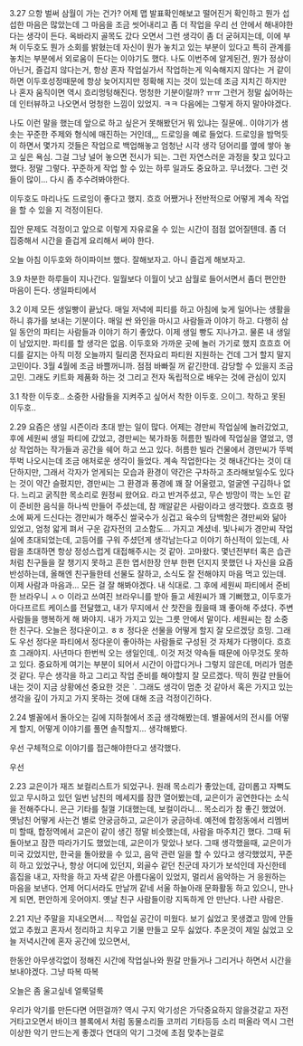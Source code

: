 3.27
으항 벌써 삼월이 가는 건가? 어제 맵 발표확인해보고 떨어진거 확인하고 뭔가 
섭섭한 마음은 많았는데 
그 마음을 조금 씻어내리고 좀 더 작업을 우리 선 안에서 해내야한다는 생각이 든다. 옥바라지 골목도 갔다 오면서 
그런 생각이 좀 더 굳혀지는데,
이에 부쳐 이두호도 뭔가 소회를 밝혔는데 자신이 뭔가 놓치고 있는 부분이 있다고 
특히 관계를 놓치는 부분에서 외로움이 든다는 이야기도 했다. 
나도 이번주에 알게된건, 뭔가 정상이 아닌거, 즐겁지 않다는거, 항상 혼자 작업실가서 작업하는게 익숙해지지 않다는 거 
같이 하면 이두호성정때문에 항상 늦어지지만 정확해 지는 것이 있는데 조금 지치긴 하지만
나 혼자 움직이면 역시 흐리멍텅해진다. 멍청한 기분이랄까? ㅠㅠ 그런거 정말 싫어하는데 
인터뷰하고 나오면서 멍청한 느낌이 있었지. ㅋㅋ 다음에는 그렇게 하지 말아야겠다. 

나도 이런 말을 했는데 앞으로 하고 싶은거 못해봤던거 뭐 있냐는 질문에.. 
이야기가 샘솟는 꾸준한 주제와 형식에 매진하는 거인데,,, 
드로잉을 예로 들었다. 드로잉을 밤먹듯이 하면서 몇가지 것들은 작업으로 백업해놓고 엄청난 시각 생각 덩어리를 
옆에 쌓아 놓고 싶은 욕심. 그걸 
그냥 널어 놓으면 전시가 되는. 그런 자연스러운 과정을 찾고 있다고 했다. 
정말 그렇다. 꾸준하게 작업 할 수 있는 하루 일과도 중요하고. 
무너졌다. 그런 것들이 많이... 다시 좀 추수려봐야한다. 

이두호도 마리나도 드로잉이 좋다고 했지. 흐흐 어쨌거나 전반적으로 어떻게 계속 작업을 할 수 있을 지 걱정이된다. 

집안 문제도 걱정이고 앞으로 이렇게 자유로울 수 있는 시간이 점점 없어질텐데. 
좀 더 집중해서 시간을 즐겁게 요리해서 써야 한다. 

오늘 아침 이두호와 하이파이브 했다. 잘해보자고. 아니 즐겁게 해보자고. 

3.9 
차분한 하루들이 지나간다. 일월보다 이월이 낫고 삼월로 들어서면서 좀더 편안한 마음이 든다. 
생일파티에서 

3.2
이제 모든 생일빵이 끝났다. 매일 저녁에 피티를 하고 아침에 늦게 일어나는 생활을 하니 휴가를 보내는 기분이다. 
매일 싼 와인을 마시고 사람들과 이야기 하고. 다행히 삼일 동안의 파티는 사람들과 이야기 하기 좋았다. 
이제 생일 빵도 지나가고. 물론 내 생일이 남았지만. 파티를 할 생각은 없음. 
이두호와 가까운 곳에 놀러 가기로 했지 흐흐흐 어디를 갈지는 아직 미정 
오늘까지 릴리쿰 전자요리 파티원 지원하는 건데 그거 할지 말지 고민이다. 3월 4월에 조금 바쁠꺼니까. 점점 바빠질 꺼 같긴한데. 
감당할 수 있을지 조금 고민. 그래도 키트화 제품화 하는 것 그리고 전자 독립적으로 배우는 것에 관심이 있지


3.1
착한 이두호.. 소중한 사람들을 지켜주고 싶어서 착한 이두호. 
으이그. 착하고 못된 이두호..


2.29
요즘은 생일 시즌이라 초대 받는 일이 많다. 
어제는 경만씨 작업실에 놀러갔었고, 후에 세원씨 생일 파티에 갔었고, 
경만씨는 북가좌동 허름한 빌라에 작업실을 열었고, 영상 작업하는 작가들과 공간을 쉐어 하고 쓰고 있다. 
허름한 빌라 건물에서 경만씨가 뚜벅뚜벅 나오시는데 조금 애처로운 생각이 들었다. 
계속 작업한다는 것 해내간다는 것이 대단하지만, 그래서 각자가 얻게되는 모습과 환경이 약간은 구차하고 초라해보일수도 있다는 것이 
약간 슬펐지만, 경만씨는 그 환경과 풍경에 꽤 잘 어울렸고, 얼굴엔 구김하나 없다. 
느리고 굵직한 목소리로 원정씨 왔어요. 라고 반겨주셨고, 
무슨 방망이 깍는 노인 같이 준비한 음식을 하나씩 만들어 주셨는데, 참 깨알같은 사람이라고 생각했다. 흐흐흐 
평소에 짜게 드신다는 경만씨가 해주신 쌀국수가 싱겁고 육수의 담백함은 경만씨와 닮아 있었고, 엄청 앏게 펴서 구운 감자전의 
고소함도... 가지고 계셨네. 
빛나씨가 경만씨 작업실에 초대되었는데, 고등어를 구워 주셨던게 생각남는다고 이야기 하신적이 있는데, 
사람을 초대하면 항상 정성스럽게 대접해주시는 것 같아. 고마왔다. 
몇넌전부터 혹은 습관처럼 친구들을 잘 챙기지 못하고 흔한 엽서한장 안부 한편 던지지 못했던 나 자신을 요즘 반성하는데, 
올해엔 친구들한테 선물도 잘하고, 소식도 잘 전해야지 마음 먹고 있는데. 이제 사람과 마음과... 모든 걸 잘 해봐야겠다. 내 식대로. 
그 후에 세원씨 파티에서 준비한 브라우니 ㅅㅇ 이라고 쓰여진 브라우니를 받아 들고 세원씨가 꽤 기뻐했고, 
이두호가 아다프르트 케이스를 전달했고, 내가 무지에서 산 찻잔을 줬을때 꽤 좋아해 주셨다. 
주변 사람들을 행복하게 해 봐야지. 내가 가지고 있는 그릇 안에서 말이다. 
세원씨는 참 소중한 친구다. 
오늘은 정다운이고. ㅎㅎ 정다운 선물을 어떻게 할지 잘 모르겠당 흐밍. 그래도 우선 정다운 파티에서 정다운이 좋아하는 사람들로 구성된 것 자체가 다행이다. 흐흐흐 그래야지. 사년마다 한번씩 오는 생일인데,. 
이것 저것 약속들 때문에 아무것도 못하고 있다. 중요하게 여기는 부분이 되어서 시간이 아깝다거나 그렇지 않은데, 머리가 멈춘것 같다. 
무슨 생각을 하고 그리고 작업 준비를 해야할지 잘 모르겠다. 딱히 뭔갈 만들어 내는 것이 지금 상황에선 중요한 것은    `. 
그래도 생각이 멈춘 것 같아서 혹은 가지고 있는 생각을 깊이 가지고 가지 못하는 것에 대해 조금 걱정이긴하다. 

2.24
별꼴에서 돌아오는 길에 지하철에서 조금 생각해봤는데. 
별꼴에서의 전시를 어떻게 할지, 어떻게 이야기를 풀면 솔직할지... 생각해봤다. 

우선 구체적으로 이야기를 접근해야한다고 생각했다. 

우선 


2.23
교은이가 재즈 보컬리스트가 되었구나. 원래 목소리가 좋았는데, 감미롭고 자뻑도 있고 
무시하고 있던 일번 남친의 메세지를 잠깐 열어봤는데, 교은이가 공연한다는 소식을 전해주다니. 
은근 기타를 칠껄 기대했는데, 보컬이라니... 목소리가 참 좋긴 했었어.
옛남친 어떻게 사는건 별로 안궁금하고, 교은이가 궁금하네. 
예전에 합정동에서 리멤버미 할때, 합정역에서 교은이 같이 생긴 정말 비슷했는데, 
사람을 마주치긴 했다. 그때 뒤돌아보고 잠깐 따라가기도 했었는데, 교은이가 맞았나 보다. 
그때 생각했을때, 교은이가 미국 갔었지만, 한국을 돌아왔을 수 있고, 음악 관련 일을 할 수 있다고 생각했었지, 
꾸준히 하고 있었구나, 항상 어디에 있던지, 외골수 같던 친군데 자기가 보석인데 자신한테 흠집을 내고, 자학을 하고 
자색 같은 아름다움이 있었지, 멀리서 음악하는 거 응원하는 마음을 보낸다. 
언제 어디서라도 만날꺼 같네 서울 하늘아래 문화활동 하고 있으니, 
만나게 되면, 편안하게 웃어야지. 
옛날 친구 사람들이랑 지독하게 안 만난다. 나란 사람은. 


2.21
지난 주말을 지내오면서.... 작업실 공간이 미웠다. 보기 싫었고 못생겼고 맘에 안들었고 추웠고 
혼자서 정리하고 치우고 기물 만들고 모두 싫었다. 추운것이 제일 싫었고 
오늘 저녁시간에 혼자 공간에 있으면서, 

한동안 아무생각없이 정해진 시간에 작업실나와 뭔갈 만들거나 그리거나 하면서 시간을 보내야겠다. 그냥 따복 따복

오늘은 좀 울고싶네 얼룩덜룩

우리가 악기를 만든다면 어떤걸까? 역시 구지 악기성은 가닥중요하지 않을것같고 
자전거타고오면서 바이크 블록에서 처럼 동물소리들 코끼리 기타등등 소리 떠올라 역시 그런 이상한 악기 만드는게 좋겠다 
연대의 악기 
그것에 초점 맞추는걸로
